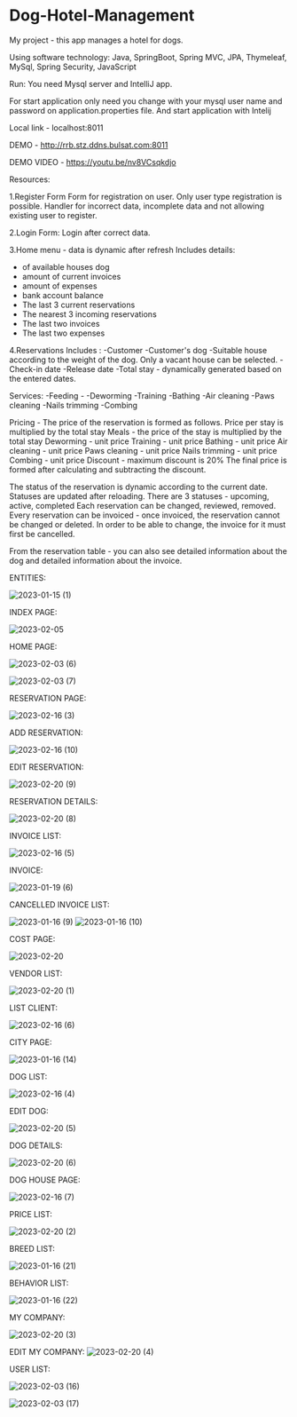 # Dog-Hotel-Management
My project  -  this app manages a hotel for dogs.

Using software technology: Java, SpringBoot, Spring MVC, JPA, Thymeleaf, MySql, Spring Security, JavaScript



Run:
You need Mysql server and IntelliJ app.

For start application only need you change with your 
mysql user name and password on application.properties file. And start application with Intelij

Local link - localhost:8011

DEMO - http://rrb.stz.ddns.bulsat.com:8011

DEMO VIDEO - https://youtu.be/nv8VCsqkdjo

Resources:

1.Register Form
Form for registration on user.
Оnly user type registration is possible.
Handler for incorrect data, incomplete data and not allowing existing user to register.

2.Login Form:
Login after correct data.

3.Home menu - data is dynamic after refresh
Includes details:
- of available houses dog
- amount of current invoices
- amount of expenses
- bank account balance
- The last 3 current reservations
- Тhe nearest 3 incoming reservations
- The last two invoices
- The last two expenses

4.Reservations
Includes :
-Customer
-Customer's dog
-Suitable house according to the weight of the dog. Only a vacant house can be selected.
-Check-in date
-Release date
-Total stay - dynamically generated based on the entered dates.

Services:
-Feeding -
-Deworming
-Training
-Bathing
-Air cleaning
-Paws cleaning
-Nails trimming
-Combing

Pricing -
The price of the reservation is formed as follows.
Price per stay is multiplied by the total stay
Meals - the price of the stay is multiplied by the total stay
Deworming - unit price
Training - unit price
Bathing - unit price
Air cleaning - unit price
Paws cleaning - unit price
Nails trimming - unit price
Combing - unit price
Discount - maximum discount is 20%
The final price is formed after calculating and subtracting the discount.

The status of the reservation is dynamic according to the current date. Statuses are updated after reloading.
There are 3 statuses - upcoming, active, completed
Each reservation can be changed, reviewed, removed.
Every reservation can be invoiced - once invoiced, the reservation cannot be changed or deleted. In order to be able to change, the invoice for it must first be cancelled.

From the reservation table - you can also see detailed information about the dog and detailed information about the invoice.


ENTITIES:


![2023-01-15 (1)](https://user-images.githubusercontent.com/29566751/212567330-44576c42-be8c-42c3-8a70-08ee0a75dde8.png)


INDEX PAGE:




![2023-02-05](https://user-images.githubusercontent.com/29566751/216809212-7d1d8098-b26b-44a3-bbb1-6304d6a2270e.png)



HOME PAGE:

![2023-02-03 (6)](https://user-images.githubusercontent.com/29566751/216555758-cbd3cc0d-55d7-451d-a356-c78c124eca7e.png)



![2023-02-03 (7)](https://user-images.githubusercontent.com/29566751/216555785-cf317081-91cf-423d-a9bc-72bdc05132f8.png)


RESERVATION PAGE:



![2023-02-16 (3)](https://user-images.githubusercontent.com/29566751/219396393-d2d7916b-b2bd-46f9-9bd5-db97a405fc43.png)




ADD RESERVATION:

![2023-02-16 (10)](https://user-images.githubusercontent.com/29566751/219396726-e5ba1566-eb8c-4257-8252-c547de5b1685.png)



EDIT RESERVATION:


![2023-02-20 (9)](https://user-images.githubusercontent.com/29566751/220046626-1436dfcc-ee27-4a81-8730-e2938deb4abb.png)


RESERVATION DETAILS:


![2023-02-20 (8)](https://user-images.githubusercontent.com/29566751/220046433-b76708e9-e58b-416c-95be-68547a92f9aa.png)


INVOICE LIST:



![2023-02-16 (5)](https://user-images.githubusercontent.com/29566751/219395477-9f9b9b90-7194-43fa-b6c7-0eb5da15076f.png)


INVOICE:


![2023-01-19 (6)](https://user-images.githubusercontent.com/29566751/213428876-ca7d91c8-18ea-4862-881d-021cdbf65033.png)



CANCELLED INVOICE LIST:

![2023-01-16 (9)](https://user-images.githubusercontent.com/29566751/212759731-230cef0a-bede-433b-8f8a-1bf2f6cc0467.png)
![2023-01-16 (10)](https://user-images.githubusercontent.com/29566751/212759755-6e71a731-5e49-4d6f-8d60-c9bdd79473e1.png)

COST PAGE:


![2023-02-20](https://user-images.githubusercontent.com/29566751/220043964-a6d7e67c-d0aa-47a6-9e9e-0f7f092f82dd.png)


VENDOR LIST:


![2023-02-20 (1)](https://user-images.githubusercontent.com/29566751/220043989-fffbfed4-fdad-4c89-acf3-3d286a88120e.png)



LIST CLIENT:

![2023-02-16 (6)](https://user-images.githubusercontent.com/29566751/219395556-d066a836-413d-44d8-8696-4470503ae65a.png)



CITY PAGE:

![2023-01-16 (14)](https://user-images.githubusercontent.com/29566751/212759898-99536124-094c-449b-9b46-2dd66b2801f3.png)

DOG LIST:


![2023-02-16 (4)](https://user-images.githubusercontent.com/29566751/219395593-7f9576ea-1573-4a16-931e-207200a04094.png)


EDIT DOG:


![2023-02-20 (5)](https://user-images.githubusercontent.com/29566751/220045762-cfa2c673-333a-463c-84e5-4d068df8eb21.png)


DOG DETAILS:

![2023-02-20 (6)](https://user-images.githubusercontent.com/29566751/220045795-519c3bcb-5fd2-4992-829d-25269808ea95.png)


DOG HOUSE PAGE:


![2023-02-16 (7)](https://user-images.githubusercontent.com/29566751/219395709-872c9dd6-779c-441f-904f-6eda35c1ae74.png)

PRICE LIST:

![2023-02-20 (2)](https://user-images.githubusercontent.com/29566751/220044626-0c09b29b-d29e-4dbe-8e73-2f626bcb1780.png)


BREED LIST:

![2023-01-16 (21)](https://user-images.githubusercontent.com/29566751/212760028-bb01509a-7530-4dea-bfb0-dab8255cf996.png)


BEHAVIOR LIST:

![2023-01-16 (22)](https://user-images.githubusercontent.com/29566751/212760046-47649eb3-5f46-4762-9219-59dfe408394c.png)


MY COMPANY:

![2023-02-20 (3)](https://user-images.githubusercontent.com/29566751/220044657-04f4c7fa-fbb2-4cd8-a9eb-65404067e474.png)


EDIT MY COMPANY:
![2023-02-20 (4)](https://user-images.githubusercontent.com/29566751/220044705-0d974567-99dd-4b9c-a011-b81fb5574e9c.png)


USER LIST:

![2023-02-03 (16)](https://user-images.githubusercontent.com/29566751/216556845-9a9fe667-a203-4a8e-9c27-f11f30810670.png)

![2023-02-03 (17)](https://user-images.githubusercontent.com/29566751/216556855-01517646-739c-4715-9fc1-10dfc6f8abf3.png)
